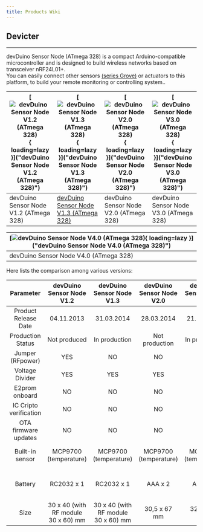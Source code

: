 ```yaml
---
title: Products Wiki
---
```


## **Devicter**
------------

devDuino Sensor Node (ATmega 328) is a compact Arduino-compatible microcontroller and is designed to build wireless networks based on transceiver nRF24L01+.   
You can easily connect other sensors [(series Grove)](http://www.seeedstudio.com/wiki/GROVE_System) or actuators to this platform, to build your remote monitoring or controlling system..

| [![devDuino Sensor Node V1.2 (ATmega 328)](https://wiki.elecrow.com/images/thumb/c/c3/DD_SN_1.2_face.jpg/300px-DD_SN_1.2_face.jpg){ loading=lazy }]("devDuino Sensor Node V1.2 (ATmega 328)") | [![devDuino Sensor Node V1.3 (ATmega 328)](https://wiki.elecrow.com/images/thumb/1/18/DD_SN_1.3_face.jpg/200px-DD_SN_1.3_face.jpg){ loading=lazy }]("devDuino Sensor Node V1.3 (ATmega 328)") | [![devDuino Sensor Node V2.0 (ATmega 328)](https://wiki.elecrow.com/images/thumb/c/cf/DD_SN_2.0_face.jpg/300px-DD_SN_2.0_face.jpg){ loading=lazy }]("devDuino Sensor Node V2.0 (ATmega 328)") | [![devDuino Sensor Node V3.0 (ATmega 328)](https://wiki.elecrow.com/images/thumb/4/4d/DD_SN_3.0_rev_face.jpg/300px-DD_SN_3.0_rev_face.jpg){ loading=lazy }]("devDuino Sensor Node V3.0 (ATmega 328)") |
|---|---|---|---|
| devDuino Sensor Node V1.2 (ATmega 328)| [devDuino Sensor Node V1.3 (ATmega 328)](../Modules-for-Prototyping/devduino-sensor-node-v13-atmega-328.md "DevDuino Sensor Node V1.3 (ATmega 328)") | devDuino Sensor Node V2.0 (ATmega 328) | devDuino Sensor Node V3.0 (ATmega 328) |

| [![devDuino Sensor Node V4.0 (ATmega 328)](https://wiki.elecrow.com/images/thumb/2/24/DD_SN_4.0_rev_face.jpg/300px-DD_SN_4.0_rev_face.jpg){ loading=lazy }]("devDuino Sensor Node V4.0 (ATmega 328)") |
|---|
| devDuino Sensor Node V4.0 (ATmega 328) |

Here lists the comparison among various versions:

| Parameter | devDuino Sensor Node V1.2 | devDuino Sensor Node V1.3 | devDuino Sensor Node V2.0 | devDuino Sensor Node V2.1 | devDuino Sensor Node V2.2 rev1 | devDuino Sensor Node V3.0 | devDuino Sensor Node V4.0 |
|:-:|:-:|:-:|:-:|:-:|:-:|:-:|:-:|
| Product Release Date | 04.11.2013 | 31.03.2014 | 28.03.2014 | 21.10.2014 | 18.10.2015 | 23.08.2014 | 22.12.2014 |
| Production Status | Not produced | In production | Not production | In production | In production | In production | In production |
| Jumper (RFpower) | YES | NO | NO | NO | NO | NO | NO |
| Voltage Divider | YES | YES | YES | YES | NO | NO | NO |
| E2prom onboard | NO | NO | NO | NO | 64kb SPI flash | NO | NO |
| IC Cripto verification | NO | NO | NO | NO | ATSHA204A | NO | NO |
| OTA firmware updates | NO | NO | NO | NO | Supports | NO | NO |
| Built-in sensor | MCP9700 (temperature) | MCP9700 (temperature) | MCP9700 (temperature) | MCP9700 (temperature) | MCP9700 (temperature) | MCP9700 (temperature) | HTU21D (temperature &amp; humidity) |
| Battery | RC2032 x 1 | RC2032 x 1 | AAA x 2 | AAA x 2 | AAA x 2 | 0.5W Solar Panel  1.5 F Super capacitor | CR123A х 1 |
| Size | 30 х 40 (with RF module 30 х 60) mm | 30 х 40 (with RF module 30 х 60) mm | 30,5 x 67 mm | 32 x 68.5 mm | 32 x 68.5 mm | 55 x 70 mm (break off 31.4 x 57.3) | 30 x 65 mm |